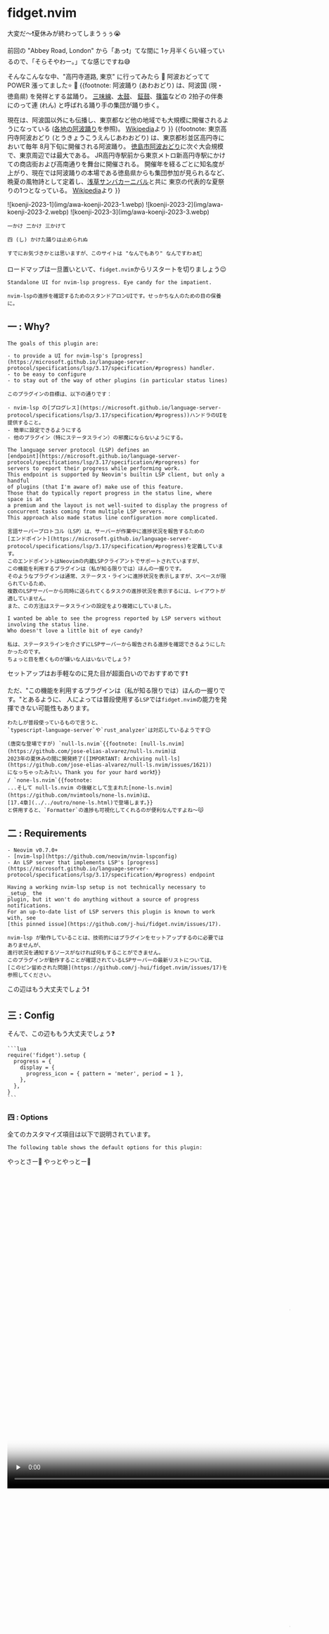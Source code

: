 # fidget.nvim

大変だ〜❗夏休みが終わってしまうぅぅ😭

前回の "Abbey Road, London" から「あっ❗」てな間に 1ヶ月半くらい経っているので、「そらそやわー。」てな感じですね😅

そんなこんなな中、"高円寺道路, 東京" に行ってみたら 💃 阿波おどってて POWER 漲ってました⭐ 🕺
{{footnote:
阿波踊り (あわおどり) は、阿波国 (現・徳島県) を発祥とする盆踊り。
[三味線](https://ja.wikipedia.org/wiki/三味線)、[太鼓](https://ja.wikipedia.org/wiki/太鼓)、
[鉦鼓](https://ja.wikipedia.org/wiki/鉦鼓)、[篠笛](https://ja.wikipedia.org/wiki/篠笛)などの
2拍子の伴奏にのって連 (れん) と呼ばれる踊り手の集団が踊り歩く。

現在は、阿波国以外にも伝播し、東京都など他の地域でも大規模に開催されるようになっている
([各地の阿波踊り](https://ja.wikipedia.org/wiki/阿波踊り#各地の阿波踊り)を参照)。
[Wikipedia](https://ja.wikipedia.org/wiki/阿波踊り)より
}}
{{footnote:
東京高円寺阿波おどり (とうきょうこうえんじあわおどり) は、東京都杉並区高円寺において毎年 8月下旬に開催される阿波踊り。
[徳島市阿波おどり](https://ja.wikipedia.org/wiki/徳島市阿波おどり)に次ぐ大会規模で、東京周辺では最大である。
JR高円寺駅前から東京メトロ新高円寺駅にかけての商店街および高南通りを舞台に開催される。
開催年を経るごとに知名度が上がり、現在では阿波踊りの本場である徳島県からも集団参加が見られるなど、
晩夏の風物詩として定着し、[浅草サンバカーニバル](https://ja.wikipedia.org/wiki/浅草サンバカーニバル)と共に
東京の代表的な夏祭りの1つとなっている。
[Wikipedia](https://ja.wikipedia.org/wiki/東京高円寺阿波おどり)より
}}

<div class="slider">
  <div class="media">
    ![koenji-2023-1](img/awa-koenji-2023-1.webp)
    ![koenji-2023-2](img/awa-koenji-2023-2.webp)
    ![koenji-2023-3](img/awa-koenji-2023-3.webp)
  </div>
</div>

```admonish success title=""
一かけ 二かけ 三かけて

四 (し) かけた踊りは止められぬ
```

```admonish note
すでにお気づきかとは思いますが、このサイトは "なんでもあり" なんですわぁ❗🤣
```

ロードマップは一旦置いといて、`fidget.nvim`からリスタートを切りましょう😉

```admonish info title="[fidget.nvim](https://github.com/j-hui/fidget.nvim)"
Standalone UI for nvim-lsp progress. Eye candy for the impatient.

nvim-lspの進捗を確認するためのスタンドアロンUIです。せっかちな人のための目の保養に。
```

## 一 : Why?

```admonish info title="[Why?](https://github.com/j-hui/fidget.nvim#why)"
The goals of this plugin are:

- to provide a UI for nvim-lsp's [progress](https://microsoft.github.io/language-server-protocol/specifications/lsp/3.17/specification/#progress) handler.
- to be easy to configure
- to stay out of the way of other plugins (in particular status lines)

このプラグインの目標は、以下の通りです：

- nvim-lsp の[プログレス](https://microsoft.github.io/language-server-protocol/specifications/lsp/3.17/specification/#progress))ハンドラのUIを提供すること。
- 簡単に設定できるようにする
- 他のプラグイン（特にステータスライン）の邪魔にならないようにする。

The language server protocol (LSP) defines an
[endpoint](https://microsoft.github.io/language-server-protocol/specifications/lsp/3.17/specification/#progress) for
servers to report their progress while performing work.
This endpoint is supported by Neovim's builtin LSP client, but only a handful
of plugins (that I'm aware of) make use of this feature.
Those that do typically report progress in the status line, where space is at
a premium and the layout is not well-suited to display the progress of
concurrent tasks coming from multiple LSP servers.
This approach also made status line configuration more complicated.

言語サーバープロトコル（LSP）は、サーバーが作業中に進捗状況を報告するための
[エンドポイント](https://microsoft.github.io/language-server-protocol/specifications/lsp/3.17/specification/#progress)を定義しています。
このエンドポイントはNeovimの内蔵LSPクライアントでサポートされていますが、
この機能を利用するプラグインは（私が知る限りでは）ほんの一握りです。
そのようなプラグインは通常、ステータス・ラインに進捗状況を表示しますが、スペースが限られているため、
複数のLSPサーバーから同時に送られてくるタスクの進捗状況を表示するには、レイアウトが適していません。
また、この方法はステータスラインの設定をより複雑にしていました。

I wanted be able to see the progress reported by LSP servers without involving the status line.
Who doesn't love a little bit of eye candy?

私は、ステータスラインを介さずにLSPサーバーから報告される進捗を確認できるようにしたかったのです。
ちょっと目を惹くものが嫌いな人はいないでしょう?
```

セットアップはお手軽なのに見た目が超面白いのでおすすめです❗

ただ、"この機能を利用するプラグインは（私が知る限りでは）ほんの一握りです。"とあるように、
人によっては普段使用する`LSP`では`fidget.nvim`の能力を発揮できない可能性もあります。

```admonish note
わたしが普段使っているもので言うと、
`typescript-language-server`や`rust_analyzer`は対応しているようです😉
```

```admonish tip
(唐突な登場ですが) `null-ls.nvim`{{footnote: [null-ls.nvim](https://github.com/jose-elias-alvarez/null-ls.nvim)は
2023年の夏休みの間に開発終了([IMPORTANT: Archiving null-ls](https://github.com/jose-elias-alvarez/null-ls.nvim/issues/1621))
になっちゃったみたい。Thank you for your hard work❗}}
/ `none-ls.nvim`{{footnote:
...そして null-ls.nvim の後継として生まれた[none-ls.nvim](https://github.com/nvimtools/none-ls.nvim)は、
[17.4章](../../outro/none-ls.html)で登場します。}}
と併用すると、`Formatter`の進捗も可視化してくれるのが便利なんですよね〜😽
```

## 二 : Requirements

```admonish abstract title="[Requirements](https://github.com/j-hui/fidget.nvim#requirements)"
- Neovim v0.7.0+
- [nvim-lsp](https://github.com/neovim/nvim-lspconfig)
- An LSP server that implements LSP's [progress](https://microsoft.github.io/language-server-protocol/specifications/lsp/3.17/specification/#progress) endpoint

Having a working nvim-lsp setup is not technically necessary to _setup_ the
plugin, but it won't do anything without a source of progress notifications.
For an up-to-date list of LSP servers this plugin is known to work with, see
[this pinned issue](https://github.com/j-hui/fidget.nvim/issues/17).

nvim-lsp が動作していることは、技術的にはプラグインをセットアップするのに必要ではありませんが、
進行状況を通知するソースがなければ何もすることができません。
このプラグインが動作することが確認されているLSPサーバーの最新リストについては、
[このピン留めされた問題](https://github.com/j-hui/fidget.nvim/issues/17)を参照してください。
```

この辺はもう大丈夫でしょう❗

## 三 : Config

そんで、この辺ももう大丈夫でしょう❓

~~~admonish example title="extensions/fidget.lua"
```lua
require('fidget').setup {
  progress = {
    display = {
      progress_icon = { pattern = 'meter', period = 1 },
    },
  },
}
```
~~~

### 四 : Options

全てのカスタマイズ項目は以下で説明されています。

```admonish info title="[Options](https://github.com/j-hui/fidget.nvim/blob/main/doc/fidget.md#options)"
The following table shows the default options for this plugin:
```

やっとさー💃 やっとやっとー🕺

<div class="slider">
  <div class="media">
    <video controls preload="none" width="1280" height="720" poster="img/awa-nihonbashi-thumbnail.webp">
      <source src="img/awa-nihonbashi.webm" type="video/webm">
      Your browser does not support the video/webm.
    </video>
    <video controls preload="none" width="1280" height="720" poster="img/awa-ogikubo-thumbnail.webp">
      <source src="img/awa-ogikubo.webm" type="video/webm">
      Your browser does not support the video/webm.
    </video>
    <video controls preload="none" width="1280" height="720" poster="img/awa-kichijoji-thumbnail.webp">
      <source src="img/awa-kichijoji.webm" type="video/webm">
      Your browser does not support the video/webm.
    </video>
  </div>
</div>

ようけやっとるでないで❗

#### 五 : Spinners

ようけありますが、わたしは`progress_icon`だけ変えてます😆

```admonish info title="[Spinners](https://github.com/j-hui/fidget.nvim/blob/main/doc/fidget.md#spinners)"
See <lua/fidget/spinners.lua> of this plugin's source code to see how each animation is defined.

各アニメーションがどのように定義されているかは、このプラグインのソースコードの <lua/fidget/spinners.lua> を参照してください。
```

お好みで選びましょう❗

わたしは`meter`がお気に入りです☺️

```admonish warning title=""
![starry-starry-awaodorry](img/starry-starry-awaodorry.webp)

もはや避けて通る方が難しい⭐
```

## 六 : Setup

いつも通りでOKです❗

~~~admonish example title="extensions/init.lua"
```lua
  use {
    'j-hui/fidget.nvim',
    config = function() require 'extensions.fidget' end,
    requires = 'neovim/nvim-lspconfig',
  }
```
~~~

## 七 : Try!

例えば`typescript-language-server`が動く環境で`js`ファイルを開けば...、

![fidget1](img/fidget1.webp)

ここにパワーが溜まってきただろう❗❗

![fidget2](img/fidget2.webp)

## 八 : やっぱり踊りは止められぬ

<div class="slider">
  <div class="media">
    <video controls preload="none" width="1280" height="720" poster="img/awa-tenguren-thumbnail.webp">
      <source src="img/awa-tenguren.webm" type="video/webm">
      Your browser does not support the video/webm.
    </video>
    <video controls preload="none" width="1280" height="720" poster="img/awa-tenshouren-thumbnail.webp">
      <source src="img/awa-tenshouren.webm" type="video/webm">
      Your browser does not support the video/webm.
    </video>
  </div>
</div>

```admonish success
五かけ 六かけ 七かけて

八 (や) っぱり踊りは止められぬ
```

<script type="module">
document.addEventListener('DOMContentLoaded', async () => {
  try {
    await import(`${document.getElementById('bookjs').dataset.pathtoroot}slider.js`);
  } catch (e) { console.error(e); }
});
</script>

